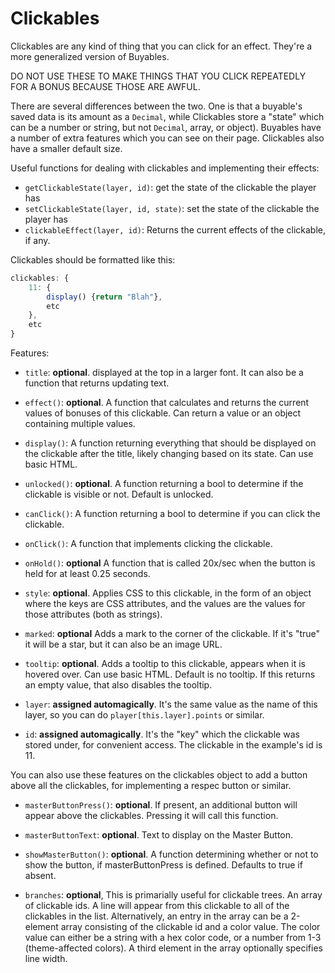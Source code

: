 # Clickables

Clickables are any kind of thing that you can click for an effect. They're a more generalized version of Buyables.

DO NOT USE THESE TO MAKE THINGS THAT YOU CLICK REPEATEDLY FOR A BONUS BECAUSE THOSE ARE AWFUL.

There are several differences between the two. One is that a buyable's saved data is its amount as a `Decimal`, while Clickables store a "state" which can be a number or string, but not `Decimal`, array, or object). Buyables have a number of extra features which you can see on their page. Clickables also have a smaller default size.

Useful functions for dealing with clickables and implementing their effects:

- `getClickableState(layer, id)`: get the state of the clickable the player has
- `setClickableState(layer, id, state)`: set the state of the clickable the player has
- `clickableEffect(layer, id)`: Returns the current effects of the clickable, if any.

Clickables should be formatted like this:

```js
clickables: {
    11: {
        display() {return "Blah"},
        etc
    },
    etc
}
```

Features:

- `title`: **optional**. displayed at the top in a larger font. It can also be a function that returns updating text.
                    
- `effect()`: **optional**. A function that calculates and returns the current values of bonuses of this clickable. Can return a value or an object containing multiple values.

- `display()`: A function returning everything that should be displayed on the clickable after the title, likely changing based on its state. Can use basic HTML.

- `unlocked()`: **optional**. A function returning a bool to determine if the clickable is visible or not. Default is unlocked.

- `canClick()`: A function returning a bool to determine if you can click the clickable.

- `onClick()`: A function that implements clicking the clickable. 

- `onHold()`: **optional** A function that is called 20x/sec when the button is held for at least 0.25 seconds.

- `style`: **optional**. Applies CSS to this clickable, in the form of an object where the keys are CSS attributes, and the values are the values for those attributes (both as strings).

- `marked`: **optional** Adds a mark to the corner of the clickable. If it's "true" it will be a star, but it can also be an image URL.

- `tooltip`: **optional**. Adds a tooltip to this clickable, appears when it is hovered over. Can use basic HTML. Default is no tooltip. If this returns an empty value, that also disables the tooltip.

- `layer`: **assigned automagically**. It's the same value as the name of this layer, so you can do `player[this.layer].points` or similar.

- `id`: **assigned automagically**. It's the "key" which the clickable was stored under, for convenient access. The clickable in the example's id is 11.

You can also use these features on the clickables object to add a button above all the clickables, for implementing a respec button or similar.

- `masterButtonPress()`: **optional**. If present, an additional button will appear above the clickables. Pressing it will call this function.

- `masterButtonText`: **optional**. Text to display on the Master Button.

- `showMasterButton()`: **optional**. A function determining whether or not to show the button, if masterButtonPress is defined. Defaults to true if absent.

- `branches`: **optional**, This is primarially useful for clickable trees. An array of clickable ids. A line will appear from this clickable to all of the clickables in the list. Alternatively, an entry in the array can be a 2-element array consisting of the clickable id and a color value. The color value can either be a string with a hex color code, or a number from 1-3 (theme-affected colors). A third element in the array optionally specifies line width.
